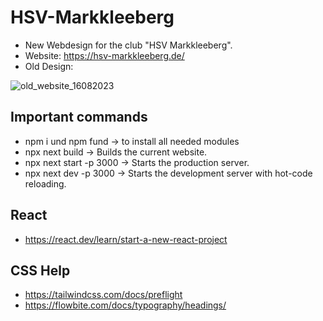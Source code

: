 # HSV-Markkleeberg
* New Webdesign for the club "HSV Markkleeberg".
* Website: https://hsv-markkleeberg.de/
* Old Design:

![old_website_16082023](https://github.com/grayback90/HSV-Markkleeberg/assets/40500367/5951e80b-a2b4-46b2-b34d-409675f10c16)

## Important commands
* npm i und npm fund -> to install all needed modules
* npx next build -> Builds the current website.
* npx next start -p 3000 -> Starts the production server.
* npx next dev -p 3000 -> Starts the development server with hot-code reloading.

## React
* https://react.dev/learn/start-a-new-react-project

## CSS Help
* https://tailwindcss.com/docs/preflight
* https://flowbite.com/docs/typography/headings/
